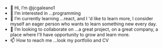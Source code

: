 - 👋 Hi, I’m @jcgaleano1
- 👀 I’m interested in ...programming
- 🌱 I’m currently learning ...react, and I 'd like to learn more, I consider myself an eager person who wants to learn something new every day.
- 💞️ I’m looking to collaborate on ...a great project, on a great company, a place where I'll have opportunity to grow and learn more.
- 📫 How to reach me ...look my portfolio and CV

